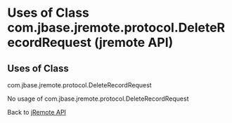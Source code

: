 # Uses of Class com.jbase.jremote.protocol.DeleteRecordRequest (jremote API)

<PageHeader />

## Uses of Class
com.jbase.jremote.protocol.DeleteRecordRequest

No usage of com.jbase.jremote.protocol.DeleteRecordRequest

Back to [jRemote API](../../../../jremote-api/README.md)

  
<PageFooter />
